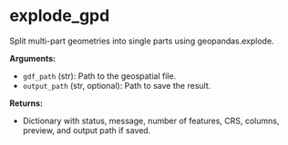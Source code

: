 # explode_gpd

Split multi-part geometries into single parts using geopandas.explode.

**Arguments:**

- `gdf_path` (str): Path to the geospatial file.
- `output_path` (str, optional): Path to save the result.

**Returns:**

- Dictionary with status, message, number of features, CRS, columns, preview, and output path if saved.
